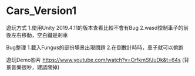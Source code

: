 # Cars_Version1

遊玩方式
1.使用Unity 2019.4.11的版本查看比較不會有Bug
2.wasd控制車子的前後左右移動，空白鍵是剎車

Bug整理
1.載入Fungus的部份場景出現問題
2.在倒數計時時，車子就可以偷跑

遊玩Demo影片
https://www.youtube.com/watch?v=CrfkmSfJuDk&t=64s
(背景音樂很吵，建議關掉)
